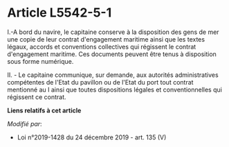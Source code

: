 # Article L5542-5-1

I.-A bord du navire, le capitaine conserve à la disposition des gens de mer une copie de leur contrat d'engagement maritime
ainsi que les textes légaux, accords et conventions collectives qui régissent le contrat d'engagement maritime. Ces documents
peuvent être tenus à disposition sous forme numérique.

II. - Le capitaine communique, sur demande, aux autorités administratives compétentes de l'Etat du pavillon ou de l'Etat du
port tout contrat mentionné au I ainsi que toutes dispositions légales et conventionnelles qui régissent ce contrat.

**Liens relatifs à cet article**

_Modifié par_:

  - Loi n°2019-1428 du 24 décembre 2019 - art. 135 (V)
